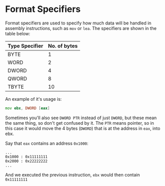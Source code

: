 # Format Specifiers

Format specifiers are used to specify how much data will be handled in assembly instructions, such as `mov` or `lea`. The specifiers are shown in the table below:

| Type Specifier | No. of bytes |
| :--- | :--- |
| BYTE | 1 |
| WORD | 2 |
| DWORD | 4 |
| QWORD | 8 |
| TBYTE | 10 |

An example of it's usage is:

```asm
mov ebx, DWORD [eax]
```

Sometimes you'll also see `DWORD PTR` instead of just `DWORD`, but these mean the same thing, so don't get confused by it. The `PTR` means pointer, so in this case it would move the 4 bytes (`DWORD`) that is at the address in `eax`, into ebx.

Say that `eax` contains an address `0x1000`:

```
...
0x1000 : 0x11111111
0x2000 : 0x22222222
...
```

And we executed the previous instruction, `ebx` would then contain `0x11111111`
